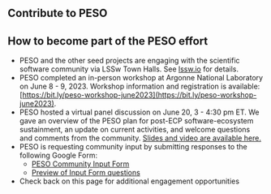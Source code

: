 ## Contribute to PESO

## How to become part of the PESO effort
- PESO and the other seed projects are engaging with the scientific software community via LSSw Town Halls.  See [lssw.io](https://lssw.io) for details.
- PESO completed an in-person workshop at Argonne National Laboratory on June 8 - 9, 2023. Workshop information and registration is available: [https://bit.ly/peso-workshop-june2023](https://bit.ly/peso-workshop-june2023).
- PESO hosted a virtual panel discussion on June 20, 3 - 4:30 pm ET. We gave an overview of the PESO plan for post-ECP software-ecosystem sustainment, an update on current activities, and welcome questions and comments from the community.  [Slides and video are available here.](PESOMeeting1.md)
- PESO is requesting community input by submitting responses to the following Google Form:   
    - [PESO Community Input Form](https://bit.ly/peso-2023-input)
    - [Preview of Input Form questions](files/PESOPlanningInputPreview.pdf)
- Check back on this page for additional engagement opportunities